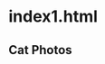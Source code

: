 # index1.html
<html>
     <body>
     <main>
<section>
        <h2>Cat Photos</h2>
        <a href="https://freecatphotoapp.com"><img src="immages/dog.jpg" alt="dog" width="500px></a>
       </section>
       
 </main>
      </body>
 </html>
       
